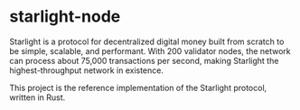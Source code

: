 # starlight-node
Starlight is a protocol for decentralized digital money built from scratch to be simple, scalable, and performant. With 200 validator nodes, the network can process about 75,000 transactions per second, making Starlight the highest-throughput network in existence.

This project is the reference implementation of the Starlight protocol, written in Rust.
